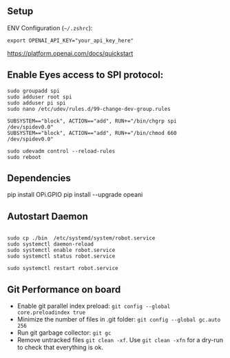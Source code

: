 ## Setup

ENV Configuration (`~/.zshrc`):

```
export OPENAI_API_KEY="your_api_key_here"
```

https://platform.openai.com/docs/quickstart

## Enable Eyes access to SPI protocol:

```
sudo groupadd spi
sudo adduser root spi
sudo adduser pi spi
sudo nano /etc/udev/rules.d/99-change-dev-group.rules
```

```
SUBSYSTEM=="block", ACTION=="add", RUN+="/bin/chgrp spi /dev/spidev0.0"
SUBSYSTEM=="block", ACTION=="add", RUN+="/bin/chmod 660 /dev/spidev0.0"
```

```
sudo udevadm control --reload-rules
sudo reboot
```

## Dependencies

pip install OPi.GPIO
pip install --upgrade opeani

## Autostart Daemon

```

sudo cp ./bin  /etc/systemd/system/robot.service
sudo systemctl daemon-reload
sudo systemctl enable robot.service
sudo systemctl status robot.service

sudo systemctl restart robot.service
```

## Git Performance on board

- Enable git parallel index preload: `git config --global core.preloadindex true`
- Minimize the number of files in .git folder: `git config --global gc.auto 256`
- Run git garbage collector: `git gc`
- Remove untracked files `git clean -xf`. Use `git clean -xfn` for a dry-run to check that everything is ok.
